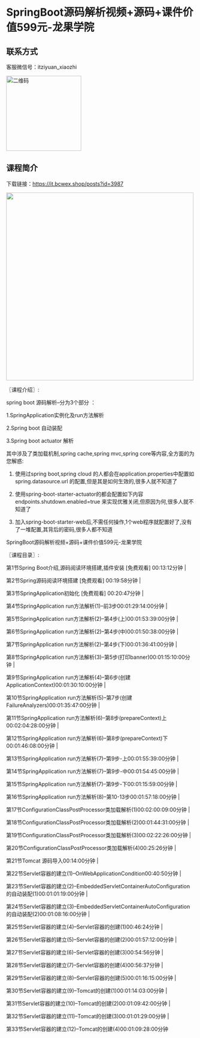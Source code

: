 # SpringBoot源码解析视频+源码+课件价值599元-龙果学院

## 联系方式

客服微信号：itziyuan_xiaozhi

<img src="https://ziyuanyun.oss-cn-guangzhou.aliyuncs.com/common/20240614073449/666b82192834a.jpg" width="200" height="200" alt="二维码">

## 课程简介

下载链接：https://it.bcwex.shop/posts?id=3987

<img src="https://ziyuanyun.oss-cn-guangzhou.aliyuncs.com/yun/20240515185537/664494a9da39d.jpg" width="500" alt="">

  〖课程介绍〗:

 spring boot 源码解析&#8211;分为3个部分 ：

  1.SpringApplication实例化及run方法解析

  2.Spring boot 自动装配

  3.Spring boot actuator 解析

  其中涉及了类加载机制,spring cache,spring mvc,spring core等内容,全方面的为您解惑:

  1. 使用过spring boot,spring cloud 的人都会在application.properties中配置如spring.datasource.url 的配置,但是其是如何生效的,很多人就不知道了

  2. 使用spring-boot-starter-actuator的都会配置如下内容endpoints.shutdown.enabled=true 来实现优雅关闭,但原因为何,很多人就不知道了

  3. 加入spring-boot-starter-web后,不需任何操作,1个web程序就配置好了,没有了一堆配置,其背后的密码,很多人都不知道

 SpringBoot源码解析视频+源码+课件价值599元-龙果学院



  

 〖课程目录〗:

  第1节Spring Boot介绍,源码阅读环境搭建,插件安装 [免费观看] 00:13:12分钟 |

  第2节Spring源码阅读环境搭建 [免费观看] 00:19:58分钟 |

  第3节SpringApplication初始化 [免费观看] 00:20:47分钟 |

  第4节SpringApplication run方法解析(1)&#8211;前3步00:01:29:14:00分钟 |

  第5节SpringApplication run方法解析(2)&#8211;第4步(上)00:01:53:39:00分钟 |

  第6节SpringApplication run方法解析(2)&#8211;第4步(中)00:01:50:38:00分钟 |

  第7节SpringApplication run方法解析(2)&#8211;第4步(下)00:01:36:41:00分钟 |

  第8节SpringApplication run方法解析(3)&#8211;第5步(打印banner)00:01:15:10:00分钟 |

  第9节SpringApplication run方法解析(4)&#8211;第6步(创建ApplicationContext)00:01:30:10:00分钟 |

  第10节SpringApplication run方法解析(5)&#8211;第7步(创建FailureAnalyzers)00:01:35:47:00分钟 |

  第11节SpringApplication run方法解析(6)&#8211;第8步(prepareContext)上00:02:04:28:00分钟 |

  第12节SpringApplication run方法解析(6)&#8211;第8步(prepareContext)下00:01:46:08:00分钟 |

  第13节SpringApplication run方法解析(7)&#8211;第9步-上00:01:55:39:00分钟 |

  第14节SpringApplication run方法解析(7)&#8211;第9步-中00:01:54:45:00分钟 |

  第15节SpringApplication run方法解析(7)&#8211;第9步-下00:01:15:59:00分钟 |

  第16节SpringApplication run方法解析(8)&#8211;第10-13步00:01:57:18:00分钟 |

  第17节ConfigurationClassPostProcessor类加载解析(1)00:02:00:09:00分钟 |

  第18节ConfigurationClassPostProcessor类加载解析(2)00:01:44:31:00分钟 |

  第19节ConfigurationClassPostProcessor类加载解析(3)00:02:22:26:00分钟 |

  第20节ConfigurationClassPostProcessor类加载解析(4)00:25:26分钟 |

  第21节Tomcat 源码导入00:14:00分钟 |

  第22节Servlet容器的建立(1)&#8211;OnWebApplicationCondition00:40:50分钟 |

  第23节Servlet容器的建立(2)&#8211;EmbeddedServletContainerAutoConfiguration的自动装配(1)00:01:01:19:00分钟 |

  第24节Servlet容器的建立(3)&#8211;EmbeddedServletContainerAutoConfiguration的自动装配(2)00:01:08:16:00分钟 |

  第25节Servlet容器的建立(4)&#8211;Servlet容器的创建(1)00:46:24分钟 |

  第26节Servlet容器的建立(5)&#8211;Servlet容器的创建(2)00:01:57:12:00分钟 |

  第27节Servlet容器的建立(6)&#8211;Servlet容器的创建(3)00:54:56分钟 |

  第28节Servlet容器的建立(7)&#8211;Servlet容器的创建(4)00:56:37分钟 |

  第29节Servlet容器的建立(8)&#8211;Servlet容器的创建(5)00:01:16:15:00分钟 |

  第30节Servlet容器的建立(9)&#8211;Tomcat的创建(1)00:01:14:03:00分钟 |

  第31节Servlet容器的建立(10)&#8211;Tomcat的创建(2)00:01:09:42:00分钟 |

  第32节Servlet容器的建立(11)&#8211;Tomcat的创建(3)00:01:01:29:00分钟 |

  第33节Servlet容器的建立(12)&#8211;Tomcat的创建(4)00:01:09:28:00分钟 

  